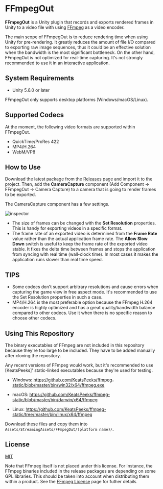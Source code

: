 FFmpegOut
=========

**FFmpegOut** is a Unity plugin that records and exports rendered frames in
Unity to a video file with using [FFmpeg] as a video encoder.

The main scope of FFmpegOut is to reduce rendering time when using Unity for
pre-rendering. It greatly reduces the amount of file I/O compared to exporting
raw image sequences, thus it could be an effective solution when the bandwidth
is the most significant bottleneck. On the other hand, FFmpegOut is not
optimized for real-time capturing. It's not strongly recommended to use it in
an interactive application.

[FFmpeg]: https://ffmpeg.org/

System Requirements
-------------------

- Unity 5.6.0 or later

FFmpegOut only supports desktop platforms (Windows/macOS/Linux).

Supported Codecs
----------------

At the moment, the following video formats are supported within FFmpegOut.

- QuickTime/ProRes 422
- MP4/H.264
- WebM/VP8

How to Use
----------

Download the latest package from the [Releases] page and import it to the
project. Then, add the **CameraCapture** component (Add Component -> FFmpegOut
-> Camera Capture) to a camera that is going to render frames to be exported.

The CameraCapture component has a few settings.

![inspector](http://i.imgur.com/WUUhTuK.png)

- The size of frames can be changed with the **Set Resolution** properties.
  This is handy for exporting videos in a specific format.
- The frame rate of an exported video is determined from the **Frame Rate** 
  value rather than the actual application frame rate. The **Allow Slow Down**
  switch is useful to keep the frame rate of the exported video stable. It
  fixes the delta time between frames and stops the application from syncing
  with real time (wall-clock time). In most cases it makes the application runs
  slower than real time speed.

[Releases]: https://github.com/keijiro/FFmpegOut/releases

TIPS
----

- Some codecs don't support arbitrary resolutions and cause errors when
  capturing the game view in free aspect mode. It's recommended to use the Set
  Resolution properties in such a case.
- MP4/H.264 is the most preferable option because the FFmpeg H.264 encoder is
  highly optimized and has a great quality/bandwidth balance compared to other
  codecs. Use it when there is no specific reason to choose other codecs.

Using This Repository
---------------------

The binary executables of FFmpeg are not included in this repository because
they're too large to be included. They have to be added manually after cloning
the repository.

Any recent versions of FFmpeg would work, but it's recommended to use
[KeatsPeeks]' static-linked executables because they're used for testing.

- Windows:
  https://github.com/KeatsPeeks/ffmpeg-static/blob/master/bin/win32/x64/ffmpeg.exe

- macOS:
  https://github.com/KeatsPeeks/ffmpeg-static/blob/master/bin/darwin/x64/ffmpeg

- Linux:
  https://github.com/KeatsPeeks/ffmpeg-static/tree/master/bin/linux/x64/ffmpeg

Download these files and copy them into
`Assets/StreamingAssets/FFmpegOut/(platform name)/`.

License
-------

[MIT](LICENSE.md)

Note that FFmpeg itself is not placed under this license. For instance, the
FFmpeg binaries included in the release packages are depending on some GPL
libraries. This should be taken into account when distributing them within a
product. See the [FFmpeg License] page for futher details.

[FFmpeg License]: https://www.ffmpeg.org/legal.html
